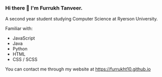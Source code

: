 ### Hi there 👋 I'm Furrukh Tanveer.

A second year student studying Computer Science at Ryerson University. 

Familiar with:
- JavaScript
- Java
- Python
- HTML
- CSS / SCSS

You can contact me through my website at https://furrukht10.github.io


<!--
**furrukht10/furrukht10** is a ✨ _special_ ✨ repository because its `README.md` (this file) appears on your GitHub profile.

Here are some ideas to get you started:

- 🔭 I’m currently working on ...
- 🌱 I’m currently learning ...
- 👯 I’m looking to collaborate on ...
- 🤔 I’m looking for help with ...
- 💬 Ask me about ...
- 📫 How to reach me: ...
- 😄 Pronouns: ...
- ⚡ Fun fact: ...
-->

